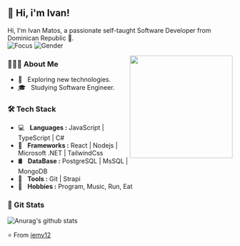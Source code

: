 ## 🚀 Hi, i'm Ivan! 

Hi, I'm Ivan Matos, a passionate self-taught Software Developer from Dominican Republic :wave:.
<br/>
![Focus](https://img.shields.io/badge/Focus-Backend-brightgreen)
![Gender](https://img.shields.io/badge/Gender-%F0%9F%A4%B5-red)
<br/>

<img align='right' src="https://media.giphy.com/media/M9gbBd9nbDrOTu1Mqx/giphy.gif" width="230">

### 👨🏻‍💻 About Me

- 🤔 &nbsp; Exploring new technologies.
- 🎓 &nbsp; Studying Software Engineer.

### 🛠 Tech Stack

- 💻 &nbsp; **Languages :** JavaScript | TypeScript | C#
- 🧰 &nbsp; **Frameworks :** React | Nodejs | Microsoft .NET | TailwindCss
- 🛢 &nbsp; **DataBase :** PostgreSQL | MsSQL | MongoDB
- 🔧 &nbsp; **Tools :** Git | Strapi
- 💪 &nbsp; **Hobbies :** Program, Music, Run, Eat

### 🐙 Git Stats


  ![Anurag's github stats](https://github-readme-stats.vercel.app/api/?username=Iemv12&show_icons=true&title_color=fff&icon_color=79ff97&text_color=9f9f9f&bg_color=151515)


⭐️ From [iemv12](https://github.com/iemv12)

